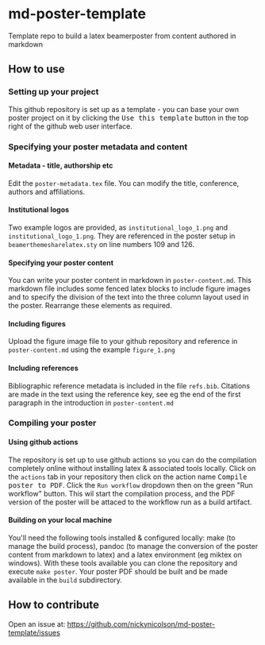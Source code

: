 # md-poster-template
Template repo to build a latex beamerposter from content authored in markdown

## How to use

### Setting up your project

This github repository is set up as a template - you can base your own poster project on it by clicking the <kbd>Use this template</kbd> button in the top right of the github web user interface.

### Specifying your poster metadata and content

#### Metadata - title, authorship etc

Edit the `poster-metadata.tex` file. You can modify the title, conference, authors and affiliations.

#### Institutional logos

Two example logos are provided, as `institutional_logo_1.png` and `institutional_logo_1.png`. They are referenced in the poster setup in `beamerthemesharelatex.sty` on line numbers 109 and 126. 

#### Specifying your poster content

You can write your poster content in markdown in `poster-content.md`. This markdown file includes some fenced latex blocks to include figure images and to specify the division of the text into the three column layout used in the poster. Rearrange these elements as required.

#### Including figures

Upload the figure image file to your github repository and reference in `poster-content.md` using the example `figure_1.png`

#### Including references

Bibliographic reference metadata is included in the file `refs.bib`. Citations are made in the text using the reference key, see eg the end of the first paragraph in the introduction in `poster-content.md`

### Compiling your poster

#### Using github actions

The repository is set up to use github actions so you can do the compilation completely online without installing latex & associated tools locally. 
Click on the `actions` tab in your repository then click on the action name <kbd>Compile poster to PDF</kbd>. Click the `Run workflow` dropdown then on the green "Run workflow" button. This wil start the compilation process, and the PDF version of the poster will be attaced to the workflow run as a build artifact.

#### Building on your local machine

You'll need the following tools installed & configured locally: make (to manage the build process), pandoc (to manage the conversion of the poster content from markdown to latex) and a latex environment (eg miktex on windows). With these tools available you can clone the repository and execute `make poster`. Your poster PDF should be built and be made available in the `build` subdirectory. 

## How to contribute

Open an issue at: https://github.com/nickynicolson/md-poster-template/issues
